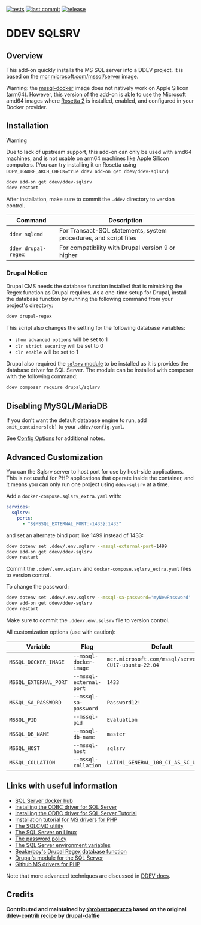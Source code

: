 [![tests](https://github.com/ddev/ddev-sqlsrv/actions/workflows/tests.yml/badge.svg?branch=main)](https://github.com/ddev/ddev-sqlsrv/actions/workflows/tests.yml?query=branch%3Amain)
[![last commit](https://img.shields.io/github/last-commit/ddev/ddev-sqlsrv)](https://github.com/ddev/ddev-sqlsrv/commits)
[![release](https://img.shields.io/github/v/release/ddev/ddev-sqlsrv)](https://github.com/ddev/ddev-sqlsrv/releases/latest)

# DDEV SQLSRV

## Overview

This add-on quickly installs the MS SQL server into a DDEV project.
It is based on the [mcr.microsoft.com/mssql/server](https://hub.docker.com/_/microsoft-mssql-server) image.

Warning: the [mssql-docker](https://github.com/microsoft/mssql-docker) image does not natively work on Apple Silicon (arm64).
However, this version of the add-on is able to use the Microsoft amd64 images where [Rosetta 2](https://support.apple.com/en-us/102527) is installed, enabled, and configured in your Docker provider.

## Installation

> [!WARNING]
> Due to lack of upstream support, this add-on can only be used with amd64 machines, and is not usable on arm64 machines like Apple Silicon computers.
> (You can try installing it on Rosetta using `DDEV_IGNORE_ARCH_CHECK=true ddev add-on get ddev/ddev-sqlsrv`)

```bash
ddev add-on get ddev/ddev-sqlsrv
ddev restart
```

After installation, make sure to commit the `.ddev` directory to version control.


| Command | Description |
| ------- | ----------- |
| `ddev sqlcmd` | For Transact-SQL statements, system procedures, and script files |
| `ddev drupal-regex` | For compatibility with Drupal version 9 or higher |

### Drupal Notice

Drupal CMS needs the database function installed that is mimicking the Regex function as Drupal requires. As a one-time setup for Drupal, install the database function by running the following command from your project's directory:

```bash
ddev drupal-regex
```

This script also changes the setting for the following database variables:

* `show advanced options` will be set to 1
* `clr strict security` will be set to 0
* `clr enable` will be set to 1

Drupal also required the [`sqlsrv` module](https://www.drupal.org/project/sqlsrv) to be installed as it is provides the database driver for SQL Server. The module can be installed with composer with the following command:

```bash
ddev composer require drupal/sqlsrv
```

## Disabling MySQL/MariaDB

If you don't want the default database engine to run, add `omit_containers[db]` to your `.ddev/config.yaml`.

See [Config Options](https://ddev.readthedocs.io/en/stable/users/configuration/config/) for additional notes.

## Advanced Customization

You can the Sqlsrv server to host port for use by host-side applications. This is not useful for PHP applications that operate inside the container, and it means you can only run one project using `ddev-sqlsrv` at a time.

Add a `docker-compose.sqlsrv_extra.yaml` with:

```yaml
services:
  sqlsrv:
    ports:
      - "${MSSQL_EXTERNAL_PORT:-1433}:1433"
```

and set an alternate bind port like 1499 instead of 1433:

```bash
ddev dotenv set .ddev/.env.sqlsrv --mssql-external-port=1499
ddev add-on get ddev/ddev-sqlsrv
ddev restart
```

Commit the `.ddev/.env.sqlsrv` and `docker-compose.sqlsrv_extra.yaml` files to version control.

To change the password:

```bash
ddev dotenv set .ddev/.env.sqlsrv --mssql-sa-password='myNewPassword'
ddev add-on get ddev/ddev-sqlsrv
ddev restart
```
Make sure to commit the `.ddev/.env.sqlsrv` file to version control.

All customization options (use with caution):

| Variable | Flag | Default |
| -------- | ---- | ------- |
| `MSSQL_DOCKER_IMAGE` | `--mssql-docker-image` | `mcr.microsoft.com/mssql/server:2022-CU17-ubuntu-22.04` |
| `MSSQL_EXTERNAL_PORT` | `--mssql-external-port` | `1433` |
| `MSSQL_SA_PASSWORD` | `--mssql-sa-password` | `Password12!` |
| `MSSQL_PID` | `--mssql-pid` | `Evaluation` |
| `MSSQL_DB_NAME` | `--mssql-db-name` | `master` |
| `MSSQL_HOST` | `--mssql-host` | `sqlsrv` |
| `MSSQL_COLLATION` | `--mssql-collation` | `LATIN1_GENERAL_100_CI_AS_SC_UTF8` |

## Links with useful information

* [SQL Server docker hub](https://hub.docker.com/_/microsoft-mssql-server)
* [Installing the ODBC driver for SQL Server](https://docs.microsoft.com/en-us/sql/connect/odbc/linux-mac/installing-the-microsoft-odbc-driver-for-sql-server)
* [Installing the ODBC driver for SQL Server Tutorial](https://docs.microsoft.com/en-us/sql/connect/php/installation-tutorial-linux-mac)
* [Installation tutorial for MS drivers for PHP](https://docs.microsoft.com/en-us/sql/connect/php/installation-tutorial-linux-mac)
* [The SQLCMD utility](https://docs.microsoft.com/en-us/sql/tools/sqlcmd-utility)
* [The SQL Server on Linux](https://docs.microsoft.com/en-us/sql/linux/sql-server-linux-overview)
* [The password policy](https://docs.microsoft.com/en-us/sql/relational-databases/security/password-policy)
* [The SQL Server environment variables](https://docs.microsoft.com/en-us/sql/linux/sql-server-linux-configure-environment-variables)
* [Beakerboy's Drupal Regex database function](https://github.com/Beakerboy/drupal-sqlsrv-regex)
* [Drupal's module for the SQL Server](https://www.drupal.org/project/sqlsrv)
* [Github MS drivers for PHP](https://github.com/microsoft/msphpsql)

Note that more advanced techniques are discussed in [DDEV docs](https://ddev.readthedocs.io/en/stable/users/extend/additional-services/).

## Credits

**Contributed and maintained by [@robertoperuzzo](https://github.com/robertoperuzzo) based on the original [ddev-contrib recipe](https://github.com/ddev/ddev-contrib/tree/master/docker-compose-services/sqlsrv) by [drupal-daffie](https://github.com/drupal-daffie)**
